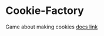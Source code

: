 # Cookie-Factory
Game about making cookies
[docs link](https://docs.google.com/document/d/1UaDgGfkGlHoWvMH0YvAiq6qdJLXwwDxwCAcCYXYW0Lg/edit?usp=sharing)
